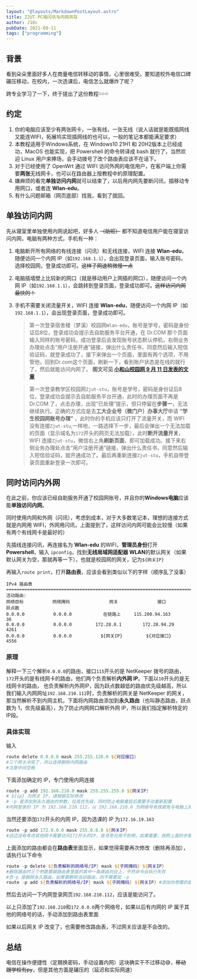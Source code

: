 ```yaml
---
layout: "@layouts/MarkdownPostLayout.astro"
title: ZJUT-PC端闪讯与内网共存
author: J10c
pubDate: 2021-09-11
tags: ["programming"]
---
```


## 背景

看到朵朵里面好多人在商量电信转移动的事情，心里很难受。要知道校外电信口碑碾压移动，在校内，一次选课后，电信怎么就爆炸了呢？

跨专业学习了一下，终于搓出了这份教程💦💦💦

## 约定

1.  你的电脑应该至少有两张网卡，一张有线，一张无线（说人话就是能既插网线又能连WIFI，拓展坞实现插网线的也可以，一般的笔记本都能满足要求）
2.  本教程适用于Windows系统，在 Windows10 21H1 和 20H2版本上已经成功，MacOS 也能实现，把 Powershell 的命令转译成 bash 就行了，当然欢迎 Linux 用户来捧场，会手动拨号了改个路由表应该不在话下。
3.  对于已经使用了 OpenWrt 通过 WIFI 访问外网的电信用户，在客户端上你需要**两张**无线网卡，也可以在路由器上按教程中的原理配置。
4.  嫌麻烦的看完**单独访问内网**就可以结束了，以后用内网先要断闪讯，插移动专用网口，或者连 **Wlan-edu**。
5.  有什么问题邮箱（网页底部）找我，看到了就回。

## 单独访问内网

先从寝室里单独使用内网说起吧，好多人 ~~（助班）~~ 都不知道电信用户能在寝室访问内网，电脑有两种方式，手机有一种：

1.  电脑断开所有网络的有线连接（闪讯）和无线连接，WIFI 连接 **Wlan-edu**，随便访问一个内网 IP（如`192.168.1.1`），会出现登录页面，输入账号密码，选择校园网，登录成功即可。~~这样子网速稍微慢一点~~
    
2.  电脑插墙壁上比较新的网口（就是移动用户上网插的网口），随便访问一个内网 IP（如`192.168.1.1`），会跳转到登录页面，登录成功即可。~~这样访问内网最快的！~~
    
3.  手机不需要关闭流量开关，WIFI 连接 **Wlan-edu**，随便访问一个内网 IP（如`192.168.1.1`），会出现登录页面，登录成功即可。
    
    > 第一次登录宿舍楼（梦溪）校园网`Wlan-edu`，账号是学号，密码是身份证后8位，登录成功会提示去自助服务平台开通，在 Dr.COM 那个页面输入同样的账号密码，成功登录后会发现账号状态默认停机，右侧业务办理处点击“用户注册开通”链接，弹出什么责任书，同意然后输入短信验证码，就登录成功了，接下来弹出一个页面，里面有两个选项，不用管他，回到Dr.com这个页面，刷新一下，看到账户状态是在线的就行了，然后就能访问内网了。 **图文可见 [小和山校园网 9 月 11 日发表的文章](https://mp.weixin.qq.com/s/DIup5mkQXN5GCoYkn5ef6w)**
    
    > 第一次登录教学区校园网`Zjut-stu`，账号是学号，密码是身份证后8位，登录成功会提示去自助服务平台开通，此时的办理页面不再是 Dr.COM 了，点击办理，出现“已处理”提示，但只停留在**步骤一**，无法继续执行。正确的方式应是去**工大企业号（微门户）办事大厅**申请 **“学生校园网账号办理”** ，此时你的手机应该只打开了流量开关，而 WIFI 没有连接`Zjut-stu`,一样地，一路选择下一步，最后会弹出一个无法加载的页面（显示域名为`172`开头的网页无法加载），此时**断开流量开关**，WIFI 连接`Zjut-stu`，微信右上角**刷新页面**，即可加载成功。接下来右侧业务办理处点击“用户注册开通”链接，弹出什么责任书，同意然后输入短信验证码，就开通成功了。最后再重新连接`Zjut-stu`，手机自带登录页面重新登录一次即可。
    

## 同时访问内外网

在此之前，你应该已经自助服务开通了校园网账号，并且你的**Windows电脑**应该能**单独访问内网**。

同时使用内网和外网（闪讯），考虑到成本，对于大多数笔记本，理想的连接方式就是内网用 WIFI，外网用闪讯，上面提到了，这样访问内网可能会比较慢（如果有两个有线网卡是最好的）

先插线连接闪讯，再连接名为 **Wlan-edu** 的WIFI，**管理员身份**打开 **Powershell**，输入 `ipconfig`，找到**无线局域网适配器 WLAN**的默认网关（如果默认网关为空，那就再等一下），也就是校园网的网关，记为`${网关IP}`

再输入`route print`，打开**路由表**，应该会看到类似以下的字样（顺序乱了没事）

```fallback
IPv4 路由表
===========================================================================
活动路由:
网络目标           网络掩码               网关               接口         跃点数
0.0.0.0           0.0.0.0            在链路上     115.200.94.163            36
0.0.0.0           0.0.0.0         172.28.0.1        172.28.94.29          4261
0.0.0.0           0.0.0.0           ${网关IP}         ${对应接口}          4556
```

### 原理

解释一下三个解析`0.0.0.0`的路由，接口`115`开头的是 NetKeeper 拨号的路由，`172`开头的是有线网卡的路由，他们两个负责解析**内外网 IP**。下面以`10`开头的是无线网卡的路由， 也负责解析内外网IP，因为跃点数越低的路由优先级越高，所以我们输入内网网址`192.168.210.112`时，负责解析的网关是 NetKeeper 的网关，那当然解析不到内网主机，下面将内网路由添加到**永久路由**（也叫静态路由，跃点数为 1，优先级最高），为了防止内网网口解析外网 IP，所以我们指定解析特定的 IP段。

### 具体实现

输入

```powershell
route delete 0.0.0.0 mask 255.255.128.0 ${对应接口}
#三个网关冲突了，所以选择删除内网路由
#注意中间空格
```

下面添加确定的 IP，专门使用内网连接

```powershell
route -p add 192.168.210.0 mask 255.255.255.0 ${网关IP}
# ${ip} 为网关 IP，请根据实际修改
# -p 是添加到永久路由的参数，拉高优先级，同时防止电脑重启后需要手动重新配置
#内网登录的 IP 为 192.168.210.112，以 192.168.210.0 为网络号有效避免与电脑上其他内网服务擦枪走火
```

当然还要添加`172`开头的内网 IP，因为选课的 IP 为`172.16.19.163`

```powershell
route -p add 172.0.0.0 mask 255.0.0.0 ${网关IP}
#这边没有考虑其他网卡需要访问172开头的IP，我寻思也用不到啊，如果需要，按照上面的步骤修改命令
```

上面添加的路由都会在**路由表**里面显示，如果觉得需要再次修改（删除再添加），请执行以下命令

```powershell
route -p delete ${负责解析的网络号/IP} mask ${子网掩码} ${网关IP}
#删除路由时三个参数要跟路由表里面的其中一条路由对应上，不然命令会执行失败
#含-p 是删除永久路由，如果要删除活动路由，则不需要加 -p
route -p add ${负责解析的网络号/IP} mask ${子网掩码} ${网关IP} #添加你想要的路由
```

然后去访问一下内网登录网页`192.168.210.112`，应该是能访问了。

以上只添加了`192.168.210`和`172.0.0.0`两个网络号，如果以后有内网的 IP 属于其他的网络号的话，手动添加到路由表里面

如果以后网关 IP 改变了，也需要修改路由表，不过网关应该是不会改的。

## 总结

电信在操作便捷性（定期换密码，手动设置内网）这块确实干不过移动😅，~~移动跟学校有py~~，但是其他方面是碾压的（延迟和实际网速）
